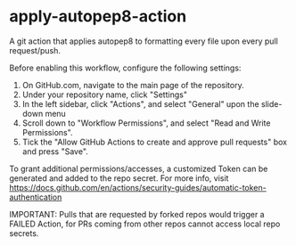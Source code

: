 # apply-autopep8-action

A git action that applies autopep8 to formatting every file upon every pull request/push.

Before enabling this workflow, configure the following settings:
1. On GitHub.com, navigate to the main page of the repository.
2. Under your repository name, click "Settings"
3. In the left sidebar, click "Actions", and select "General" upon the slide-down menu
4. Scroll down to "Workflow Permissions", and select "Read and Write Permissions".
5. Tick the "Allow GitHub Actions to create and approve pull requests" box and press "Save".

To grant additional permissions/accesses, a customized Token can be generated and added to the repo secret.
For more info, visit https://docs.github.com/en/actions/security-guides/automatic-token-authentication

IMPORTANT: Pulls that are requested by forked repos would trigger a FAILED Action,
for PRs coming from other repos cannot access local repo secrets.

